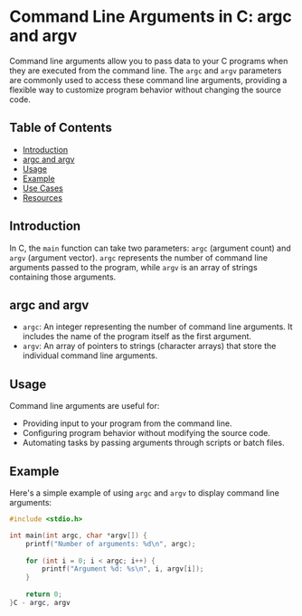# Command Line Arguments in C: argc and argv

Command line arguments allow you to pass data to your C programs when they are executed from the command line. The `argc` and `argv` parameters are commonly used to access these command line arguments, providing a flexible way to customize program behavior without changing the source code.

## Table of Contents

- [Introduction](#introduction)
- [argc and argv](#argc-and-argv)
- [Usage](#usage)
- [Example](#example)
- [Use Cases](#use-cases)
- [Resources](#resources)

## Introduction

In C, the `main` function can take two parameters: `argc` (argument count) and `argv` (argument vector). `argc` represents the number of command line arguments passed to the program, while `argv` is an array of strings containing those arguments.

## argc and argv

- `argc`: An integer representing the number of command line arguments. It includes the name of the program itself as the first argument.
- `argv`: An array of pointers to strings (character arrays) that store the individual command line arguments.

## Usage

Command line arguments are useful for:

- Providing input to your program from the command line.
- Configuring program behavior without modifying the source code.
- Automating tasks by passing arguments through scripts or batch files.

## Example

Here's a simple example of using `argc` and `argv` to display command line arguments:

```c
#include <stdio.h>

int main(int argc, char *argv[]) {
    printf("Number of arguments: %d\n", argc);
    
    for (int i = 0; i < argc; i++) {
        printf("Argument %d: %s\n", i, argv[i]);
    }
    
    return 0;
}C - argc, argv
